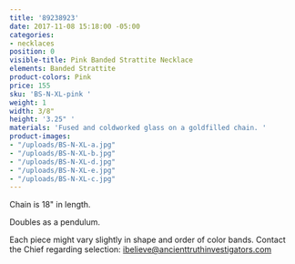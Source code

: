 ```yaml
---
title: '89238923'
date: 2017-11-08 15:18:00 -05:00
categories:
- necklaces
position: 0
visible-title: Pink Banded Strattite Necklace
elements: Banded Strattite
product-colors: Pink
price: 155
sku: 'BS-N-XL-pink '
weight: 1
width: 3/8"
height: '3.25" '
materials: 'Fused and coldworked glass on a goldfilled chain. '
product-images:
- "/uploads/BS-N-XL-a.jpg"
- "/uploads/BS-N-XL-b.jpg"
- "/uploads/BS-N-XL-d.jpg"
- "/uploads/BS-N-XL-e.jpg"
- "/uploads/BS-N-XL-c.jpg"
---
```


Chain is 18" in length.

Doubles as a pendulum.

Each piece might vary slightly in shape and order of color bands. Contact the Chief regarding selection: ibelieve@ancienttruthinvestigators.com
